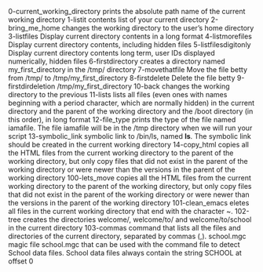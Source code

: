 0-current_working_directory prints the absolute path name of the current working directory
1-listit contents list of your current directory
2-bring_me_home changes the working directory to the user’s home directory
3-listfiles Display current directory contents in a long format
4-listmorefiles Display current directory contents, including hidden files
5-listfilesdigitonly Display current directory contents long term, user IDs displayed numerically, hidden files
6-firstdirectory creates a directory named my_first_directory in the /tmp/ directory
7-movethatfile Move the file betty from /tmp/ to /tmp/my_first_directory
8-firstdelete Delete the file betty
9-firstdirdeletion /tmp/my_first_directory
10-back changes the working directory to the previous
11-lists lists all files (even ones with names beginning with a period character, which are normally hidden) in the current directory and the parent of the working directory and the /boot directory (in this order), in long format
12-file_type prints the type of the file named iamafile. The file iamafile will be in the /tmp directory when we will run your script
13-symbolic_link symbolic link to /bin/ls, named __ls__. The symbolic link should be created in the current working directory
14-copy_html copies all the HTML files from the current working directory to the parent of the working directory, but only copy files that did not exist in the parent of the working directory or were newer than the versions in the parent of the working directory
100-lets_move copies all the HTML files from the current working directory to the parent of the working directory, but only copy files that did not exist in the parent of the working directory or were newer than the versions in the parent of the working directory
101-clean_emacs eletes all files in the current working directory that end with the character ~.
102-tree creates the directories welcome/, welcome/to/ and welcome/to/school in the current directory
103-commas command that lists all the files and directories of the current directory, separated by commas (,).
school.mgc magic file school.mgc that can be used with the command file to detect School data files. School data files always contain the string SCHOOL at offset 0
